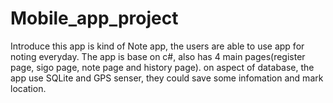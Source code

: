 # Mobile_app_project

Introduce 
this app is kind of Note app, the users are able to use app for noting everyday. The app is base on 
c#, also has 4 main pages(register page, sigo page, note page and history page). on aspect of database, the app use SQLite and GPS senser, they could save some infomation and mark location.
